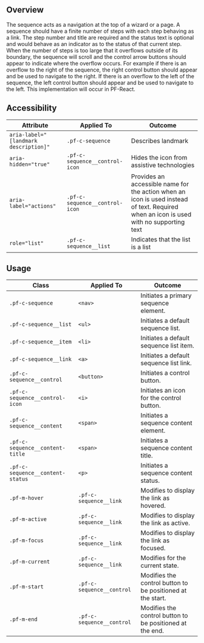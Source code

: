 ## Overview

The sequence acts as a navigation at the top of a wizard or a page. A sequence should have a finite number of steps with each step behaving as a link. The step number and title are required and the status text is optional and would behave as an indicator as to the status of that current step. When the number of steps is too large that it overflows outside of its boundary, the sequence will scroll and the control arrow buttons should appear to indicate where the overflow occurs. For example if there is an overflow to the right of the sequence, the right control button should appear and be used to navigate to the right. If there is an overflow to the left of the sequence, the left control button should appear and be used to navigate to the left. This implementation will occur in PF-React.

## Accessibility

| Attribute | Applied To | Outcome |
| -- | -- | -- |
| `aria-label="[landmark description]"` | `.pf-c-sequence` | Describes <sequence> landmark |
| `aria-hidden="true"` | `.pf-c-sequence__control-icon` | Hides the icon from assistive technologies |
| `aria-label="actions"` | `.pf-c-sequence__control-icon` | Provides an accessible name for the action when an icon is used instead of text. Required when an icon is used with no supporting text |
| `role="list"` | `.pf-c-sequence__list` | Indicates that the list is a list |

## Usage

| Class | Applied To | Outcome |
| -- | -- | -- |
| `.pf-c-sequence` | `<nav>` |  Initiates a primary sequence element. |
| `.pf-c-sequence__list` | `<ul>` | Initiates a default sequence list. |
| `.pf-c-sequence__item` | `<li>` | Initiates a default sequence list item. |
| `.pf-c-sequence__link` | `<a>` | Initiates a default sequence list link. |
| `.pf-c-sequence__control` | `<button>` | Initiates a control button. |
| `.pf-c-sequence__control-icon` | `<i>` | Initiates an icon for the control button. |
| `.pf-c-sequence__content` | `<span>` | Initiates a sequence content element. |
| `.pf-c-sequence__content-title` | `<span>` | Initiates a sequence content title. |
| `.pf-c-sequence__content-status` | `<p>` | Initiates a sequence content status. |
| `.pf-m-hover` | `.pf-c-sequence__link` | Modifies to display the link as hovered. |
| `.pf-m-active` | `.pf-c-sequence__link` | Modifies to display the link as active. |
| `.pf-m-focus` | `.pf-c-sequence__link` | Modifies to display the link as focused. |
| `.pf-m-current` | `.pf-c-sequence__link` | Modifies for the current state. |
| `.pf-m-start` | `.pf-c-sequence__control` | Modifies the control button to be positioned at the start. |
| `.pf-m-end` | `.pf-c-sequence__control` | Modifies the control button to be positioned at the end. |